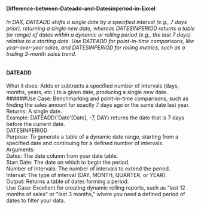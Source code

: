 #### Difference-between-Dateadd-and-Datesinperiod-in-Excel
###### In DAX, DATEADD shifts a single date by a specified interval (e.g., 7 days prior), returning a single new date, whereas DATESINPERIOD returns a table (or range) of dates within a dynamic or rolling period (e.g., the last 7 days) relative to a starting date. Use DATEADD for point-in-time comparisons, like year-over-year sales, and DATESINPERIOD for rolling metrics, such as a trailing 3-month sales trend.  
#### DATEADD  
What it does: Adds or subtracts a specified number of intervals (days, months, years, etc.) to a given date, producing a single new date.     
######Use Case: Benchmarking and point-in-time comparisons, such as finding the sales amount for exactly 7 days ago or the same date last year.       
Returns: A single date.     
Example: DATEADD('Date'[Date], -7, DAY) returns the date that is 7 days before the current date.     
DATESINPERIOD    
Purpose: To generate a table of a dynamic date range, starting from a specified date and continuing for a defined number of intervals.    
Arguments:    
Dates: The date column from your date table.     
Start Date: The date on which to begin the period.     
Number of Intervals: The number of intervals to extend the period.     
Interval: The type of interval (DAY, MONTH, QUARTER, or YEAR).     
Output: Returns a table of dates forming a period.     
Use Case: Excellent for creating dynamic rolling reports, such as "last 12 months of sales" or "last 3 months," where you need a defined period of dates to filter your data.    

